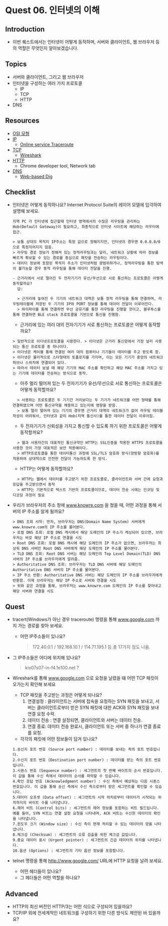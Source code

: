 # Quest 06. 인터넷의 이해

## Introduction

- 이번 퀘스트에서는 인터넷이 어떻게 동작하며, 서버와 클라이언트, 웹 브라우저 등의 역할은 무엇인지 알아보겠습니다.

## Topics

- 서버와 클라이언트, 그리고 웹 브라우저
- 인터넷을 구성하는 여러 가지 프로토콜
  - IP
  - TCP
  - HTTP
- DNS

## Resources

- [OSI 모형](https://ko.wikipedia.org/wiki/OSI_%EB%AA%A8%ED%98%95)
- [IP](https://ko.wikipedia.org/wiki/%EC%9D%B8%ED%84%B0%EB%84%B7_%ED%94%84%EB%A1%9C%ED%86%A0%EC%BD%9C)
  - [Online service Traceroute](http://ping.eu/traceroute/)
- [TCP](https://ko.wikipedia.org/wiki/%EC%A0%84%EC%86%A1_%EC%A0%9C%EC%96%B4_%ED%94%84%EB%A1%9C%ED%86%A0%EC%BD%9C)
  - [Wireshark](https://www.wireshark.org/download.html)
- [HTTP](https://ko.wikipedia.org/wiki/HTTP)
  - Chrome developer tool, Network tab
- [DNS](https://ko.wikipedia.org/wiki/%EB%8F%84%EB%A9%94%EC%9D%B8_%EB%84%A4%EC%9E%84_%EC%8B%9C%EC%8A%A4%ED%85%9C)
  - [Web-based Dig](http://networking.ringofsaturn.com/Tools/dig.php)

## Checklist

- 인터넷은 어떻게 동작하나요? Internet Protocol Suite의 레이어 모델에 입각하여 설명해 보세요.

  ```
  지역 PC 가 인터넷에 접근할때 인터넷 영역에서의 수많은 라우팅을 관리하는 Hob(Default Gateway)이 필요하고, 최종적으로 인터넷 사이트에 해당하는 라우터에 접근.

  > 보통 상대의 목적지 IP주소는 특정 값으로 정해지지만, 인터넷의 경우엔 0.0.0.0/0으로 특정지어지지 않음.
  > 라우팅 경로 정보가 정해져 있는 정적라우팅과는 달리, 네트워크 상황에 따라 정보를 빠르게 확보할 수 있는 경로를 중심으로 패킷을 전송하는 라우팅이다.
  > 데이터 정보에 포함된 목적지 주소가 인터넷처럼 광범위하거나, 정적라우팅을 통한 탐색이 불가능할 경우 동적 라우팅을 통해 데이터 전달을 진행.

  - 근거리에서 서로 떨어진 두 전자기기가 유선/무선으로 서로 통신하는 프로토콜은 어떻게 동작할까요?
    답:

    > 근거리에 놓여진 두 기기의 네트워크 대역은 보통 정적 라우팅을 통해 연결하며, 라우팅테이블에 저장된 두 기기의 IP와 PORT 정보를 통해 데이터 전달이 이루어진다.
    > 와이파이를 통해 연결하면 무선 공유기를 통한 라우팅을 진행할 것이고, 블루투스를 통해 연결하면 BLE stack 프로토콜을 기반으로 통신을 진행함.
  ```

  - 근거리에 있는 여러 대의 전자기기가 서로 통신하는 프로토콜은 어떻게 동작할까요?

  ```
  > 일반적으로 이더넷프로토콜을 사용한다. > 이더넷은 근거리 통신망에서 가장 널리 사용되는 통신 프로토콜 중 하나이다.
  > 이더넷은 케이블 통해 연결된 여러 대의 컴퓨터나 기기들이 데이터를 주고 받도록 함.
  > 이더넷은 물리적으로 스타형태의 토폴로지를 가지며, 이는 모든 기기가 중앙의 네트워크 허브나 스위치에 연결되어 있다.
  > 따라서 데이터 보낼 때 해당 기기의 MAC 주소를 확인하고 해당 MAC 주소를 가지고 있는 기기에 데이터를 전송하는 방식으로 동작.

  ```

  - 아주 멀리 떨어져 있는 두 전자기기가 유선/무선으로 서로 통신하는 프로토콜은 어떻게 동작할까요?

  ```
    > 사용하는 프로토콜은 두 기기간 거리보다는 두 기기가 네트워크를 어떤 형태를 통해 연결하였으며 어떤 통신규약을 채용하고 있는지에 영향을 받음.
    > 보통 멀리 떨어져 있는 기기의 경우엔 근거리 대역의 네트워크가 없어 라우팅 테이블 작성이 어려워서, 인터넷과 같이 Hob(지역 통신사)를 통한 데이터 전달이 이루어짐.
  ```

  - 두 전자기기가 신뢰성을 가지고 통신할 수 있도록 하기 위한 프로토콜은 어떻게 동작할까요?

  ```
    > 웹과 사용자간의 대표적인 통신규약인 HTTP는 SSL인증을 적용한 HTTPS 프로토콜을 사용한 것이 가장 대표적은 보안 적용예이다.
    > HTTP프로토콜을 통한 데이터통신 과정에 SSL/TLS 암호화 방식(양방향 암호화)를 적용하여 상대적으로 안전한 전달이 가능하도록 한 방식.
  ```

  - HTTP는 어떻게 동작할까요?

  ```
    > HTTP는 웹에서 데이터를 주고받기 위한 프로토콜로, 클라이언트와 서버 간에 요청과 응답을 주고받으면서 동작
    > HTTP는 기본적으로 텍스트 기반의 프로토콜이므로, 데이터 전송 시에는 인코딩 및 디코딩 과정이 필요
  ```

- 우리가 브라우저의 주소 창에 www.knowre.com 을 쳤을 때, 어떤 과정을 통해 서버의 IP 주소를 알게 될까요?
  ```
  > DNS 조회 시작: 먼저, 브라우저는 DNS(Domain Name System) 서버에게 www.knowre.com의 IP 주소를 물어본다.
  > 로컬 DNS 조회: 로컬 DNS 캐시에서 해당 도메인의 IP 주소가 캐싱되어 있으면, 브라우저는 바로 해당 IP 주소로 연결을 시도
  > Root DNS 조회: 로컬 DNS 캐시에 해당 도메인의 IP 주소가 없으면, 브라우저는 최상위 DNS 서버인 Root DNS 서버에게 해당 도메인의 IP 주소를 물어본다.
  > TLD DNS 조회: Root DNS 서버는 해당 도메인의 Top Level Domain(TLD) DNS 서버의 IP 주소를 브라우저에게 알려줌.
  > Authoritative DNS 조회: 브라우저는 TLD DNS 서버에 해당 도메인의 Authoritative DNS 서버의 IP 주소를 물어본다.
  > IP 주소 반환: Authoritative DNS 서버는 해당 도메인의 IP 주소를 브라우저에게 반환함. 이제 브라우저는 해당 IP 주소로 서버와 연결을 시도
  > 위와 같은 과정을 통해, 브라우저는 www.knowre.com 도메인의 IP 주소를 찾아내고 해당 서버와 연결을 시도
  ```

## Quest

- tracert(Windows가 아닌 경우 traceroute) 명령을 통해 www.google.com 까지 가는 경로를 찾아 보세요.

  - 어떤 IP주소들이 있나요?
    > 172.40.0.1 / 192.168.10.1 / 114.71.195.1 등 총
    > 17가지 정도 나옴.

- 그 IP주소들은 어디에 위치해 있나요?

  > kix07s07-in-f4.1e100.net ?

- Wireshark를 통해 www.google.com 으로 요청을 날렸을 떄 어떤 TCP 패킷이 오가는지 확인해 보세요
  - TCP 패킷을 주고받는 과정은 어떻게 되나요?
    1. 연결설정 : 클라이언트는 서버에 접속을 요청하는 SYN
       패킷을 보내고, 서버는 클라이언트로부터 받은 SYN 패킷에
       대한 ACK와 SYN 패킷을 보내 연결 요청 수락.
    2. 데이터 전송 : 연결 설정되면, 클라이언트와 서버는
       데이터 전송.
    3. 연결 종료: 데이터 전송 완료시, 클라이언트 또는 서버
       중 하나가 연결 종료를 요청.
  - 각각의 패킷에 어떤 정보들이 담겨 있나요?
  ```
  1.송신지 포트 번호 (Source port number) : 데이터를 보내는 측의 포트 번호입니다.
  2.수신지 포트 번호 (Destination port number) : 데이터를 받는 측의 포트 번호입니다.
  3.시퀀스 번호 (Sequence number) : 세그먼트의 첫 번째 바이트의 순서 번호입니다. 이 값을 통해 수신 측에서 데이터의 순서를 파악할 수 있습니다.
  4.확인 응답 번호 (Acknowledgment number) : 수신 측에서 예상하는 다음 시퀀스 번호입니다. 이 값을 통해 송신 측에서 수신 측으로부터 받은 세그먼트를 확인할 수 있습니다.
  5.데이터 오프셋 (Data offset) : 세그먼트의 시작 위치로부터 데이터가 시작되는 위치까지의 바이트 수를 나타냅니다.
  6.제어 비트 (Control bits) : 세그먼트의 제어 정보를 포함하는 비트 필드입니다. 예를 들어, SYN 비트는 연결 설정 요청을 나타내며, ACK 비트는 수신한 데이터의 확인을 나타냅니다.
  7.윈도우 크기 (Window size) : 수신 측이 현재 처리할 수 있는 데이터의 양을 나타냅니다.
  8.체크섬 (Checksum) : 세그먼트의 오류 검출을 위한 체크섬 값입니다.
  9.중요 데이터 표시 (Urgent pointer) : 세그먼트의 긴급 데이터의 위치를 나타냅니다.
  10.옵션 (Options) : 세그먼트의 기타 옵션 정보를 포함합니다.
  ```
- telnet 명령을 통해 http://www.google.com/ URL에 HTTP 요청을 날려 보세요.
  - 어떤 헤더들이 있나요?
  - 그 헤더들은 어떤 역할을 하나요?

## Advanced

- HTTP의 최신 버전인 HTTP/3는 어떤 식으로 구성되어 있을까요?
- TCP/IP 외에 전세계적인 네트워크를 구성하기 위한 다른 방식도 제안된 바 있을까요?
